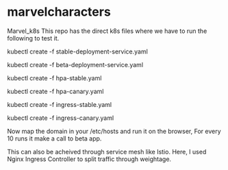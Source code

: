 # marvelcharacters


Marvel_k8s 
 This repo has the direct k8s files where we have to run the following to test it.
 
 kubectl create -f stable-deployment-service.yaml
 
 kubectl create -f beta-deployment-service.yaml
 
 kubectl create -f hpa-stable.yaml
 
 kubectl create -f hpa-canary.yaml
 
 kubectl create -f ingress-stable.yaml
 
 kubectl create -f ingress-canary.yaml
 
 Now map the domain in your /etc/hosts and run it on the browser, For every 10 runs it make a call to beta app.

This can also be acheived through service mesh like Istio. Here, I used Nginx Ingress Controller to split traffic through weightage. 
